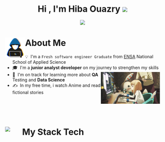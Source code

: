 <h1 align="center"><b>Hi , I'm Hiba Ouazry </b><img src="https://media.giphy.com/media/hvRJCLFzcasrR4ia7z/giphy.gif" width="35"></h1>
<!--  -->
<p align="center">
  <a href="https://github.com/DenverCoder1/readme-typing-svg"><img src="https://readme-typing-svg.herokuapp.com?font=Time+New+Roman&color=cyan&size=25&center=true&vCenter=true&width=600&height=100&lines=Assalamu+O+Alaikum+Warahmatullah..&hearts;++;Software+Engineer+Graduate,;Full-Stack+Developer,;Active+Learner/Researcher,;Love+to+learn+new+stuffs,;Anime+Addict..<3"></a>
</p>

# About Me <img align="left" src = "images/about_me.gif" width = 65px>
- 💡 &nbsp;I'm a `Fresh software engineer Graduate` from [ENSA](http://ensak.usms.ac.ma/ensak/) National School of Applied Science
- 🎓 &nbsp;I'm a **junior analyst developer** on my journey to strengthen my skills <img align="right" src="images/coding_girl.gif" width = 40%>
- 🚀 &nbsp;I'm on track for learning more about **QA** Testing and **Data Science**
- ✍️ &nbsp;In my free time, i watch Anime and read fictional stories

<br><br><br>

# My Stack Tech <img align="left" src="https://media2.giphy.com/media/QssGEmpkyEOhBCb7e1/giphy.gif?cid=ecf05e47a0n3gi1bfqntqmob8g9aid1oyj2wr3ds3mg700bl&rid=giphy.gif" width=55.5px>


